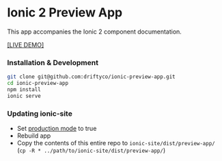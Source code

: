 # Ionic 2 Preview App

This app accompanies the Ionic 2 component documentation. 

[[LIVE DEMO]](http://ionicframework.com/docs/v2/components/)

### Installation & Development

```bash
git clone git@github.com:driftyco/ionic-preview-app.git
cd ionic-preview-app
npm install
ionic serve
```

### Updating ionic-site

- Set [production mode](https://github.com/driftyco/ionic-preview-app/blob/master/app/app.ts#L11) to true
- Rebuild app
- Copy the contents of this entire repo to `ionic-site/dist/preview-app/` (`cp -R * ../path/to/ionic-site/dist/preview-app/`)
